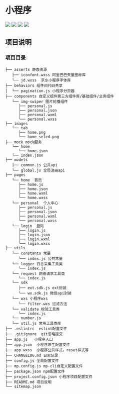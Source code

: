 # 小程序

<p align="left">
  <img src="https://img.shields.io/badge/build-passing-brightgreen">
  <img src="https://img.shields.io/badge/npm-v6.14.8-blue">
  <img src="https://img.shields.io/badge/license-MIT-green">
  <img src="https://img.shields.io/badge/timline-1020463787-9cf">
</p>

## 项目说明

### 项目目录

```
├── asserts 静态资源
   ├── iconfont.wxss 阿里巴巴矢量图标库
   └── jd.wxss  京东小程序字体库
├── behaviors 组件间代码共享
│  └── pagination.js 小程序分页器
├── components 自定义组件第三方组件库/基础组件/业务组件
   └── img-swiper 图片轮播组件
      ├── personal.js
      ├── personal.json
      ├── personal.wxml
      └── personal.wxss
├── images
   └── tab
      ├── home.png
      └── home_seled.png
├── mock mock服务
   └── home
      └── home.json
   └── index.json 
├── models
   ├── common.js 公共api
   └── global.js 全局注册api
├── pages  
   └── home  首页
      ├── home.js
      ├── home.json
      ├── home.wxml
      └── home.wxss
   └── personal  个人中心
      ├── personal.js
      ├── personal.json
      ├── personal.wxml
      └── personal.wxss
   └── login  登陆
      ├── login.js
      ├── login.json
      ├── login.wxml
      └── login.wxss
├── utils
   └── constants 常量
      └── index.js 公共常量
   └── logger 日志采集工具类
      └── index.js
   └── request 网络请求工具类
      └── index.js
   └── sdk
      ├── ext.sdk.js ext封装
      └── wx.sdk.js 微信api封装
   └── wxs 小程序wxs
      └── filter.wxs 过滤方法
   └── validate 校验工具类
      └── index.js
   └── number.js 
   └── util.js 常用工具类库
├── .eslintrc  eslint配置文件
├── .gitignore  git忽略提交
├── app.js   小程序入口
├── app.json  小程序原生配置文件
├── app.wxss  小程序公共样式，reset样式等
├── CHANGELOG.md 日志记录
├── config.js 全局配置文件
├── mp.config.js mp-cli自定义配置文件
├── package.json npm配置文件
├── project.config.json 小程序项目配置文件
├── README.md 项目说明
└── sitemap.json
```
